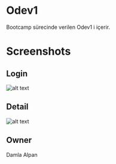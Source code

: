 # Odev1

Bootcamp sürecinde verilen Odev1 i içerir.
# Screenshots
## Login
![alt text](https://i.hizliresim.com/hkzkelm.png)
## Detail
![alt text](https://i.hizliresim.com/2zo77j5.png)

## Owner
Damla Alpan
